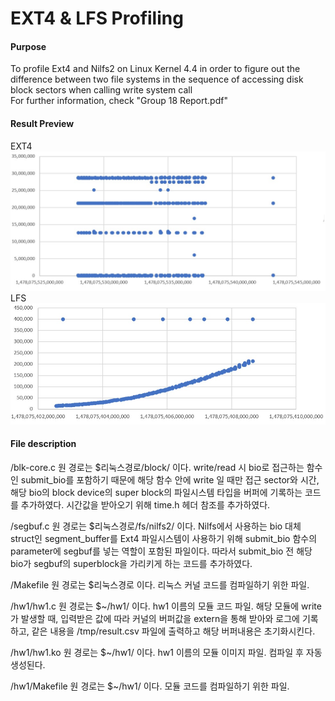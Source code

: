 # EXT4 & LFS Profiling

#### Purpose
To profile Ext4 and Nilfs2 on Linux Kernel 4.4 in order to figure out the difference between two file systems in the sequence of accessing disk block sectors when calling write system call<br>
For further information, check "Group 18 Report.pdf"

#### Result Preview
EXT4
![Result of EXT4](/ext4.jpg)
LFS
![Result of LFS](/nilfs2.jpg)

#### File description
/blk-core.c	원 경로는 $리눅스경로/block/ 이다. write/read 시 bio로 접근하는 함수인 submit_bio를 포함하기 때문에 해당 함수 안에 write 일 때만 접근 sector와 시간, 해당 bio의 block device의 super block의 파일시스템 타입을 버퍼에 기록하는 코드를 추가하였다. 시간값을 받아오기 위해 time.h 헤더 참조를 추가하였다.

/segbuf.c	원 경로는 $리눅스경로/fs/nilfs2/ 이다. Nilfs에서 사용하는 bio 대체 struct인 segment_buffer를 Ext4 파일시스템이 사용하기 위해 submit_bio 함수의 parameter에 segbuf를 넣는 역할이 포함된 파일이다. 따라서 submit_bio 전 해당 bio가 segbuf의 superblock을 가리키게 하는 코드를 추가하였다.

/Makefile	원 경로는 $리눅스경로 이다. 리눅스 커널 코드를 컴파일하기 위한 파일.

/hw1/hw1.c	원 경로는 $~/hw1/ 이다. hw1 이름의 모듈 코드 파일. 해당 모듈에 write가 발생할 때, 입력받은 값에 따라 커널의 버퍼값을 extern을 통해 받아와 로그에 기록하고, 같은 내용을 /tmp/result.csv 파일에 출력하고 해당 버퍼내용은 초기화시킨다.

/hw1/hw1.ko	원 경로는 $~/hw1/ 이다. hw1 이름의 모듈 이미지 파일. 컴파일 후 자동 생성된다.

/hw1/Makefile	원 경로는 $~/hw1/ 이다. 모듈 코드를 컴파일하기 위한 파일.
